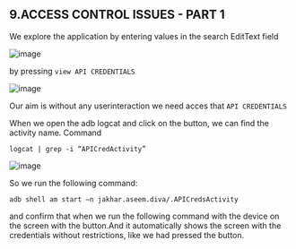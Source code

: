 ## 9.ACCESS CONTROL ISSUES - PART 1

We explore the application by entering values in the search EditText field

![image](https://github.com/ananthan05/Android-Security/assets/140697378/38b8f8a7-eb23-4a45-8001-157e05806d81)

by pressing `view API CREDENTIALS`

![image](https://github.com/ananthan05/Android-Security/assets/140697378/3c25ec7f-05e0-4d64-8302-f0beef0703e2)

Our aim is without any userinteraction we need acces that `API CREDENTIALS`

When we open the adb logcat and click on the button, we can find the activity name. 
Command

```
logcat | grep -i “APICredActivity”
```

![image](https://github.com/ananthan05/Android-Security/assets/140697378/1543bc72-2ca3-44ec-b027-fb3a1e242b76)

So we run the following command:

```
adb shell am start –n jakhar.aseem.diva/.APICredsActivity
```

and confirm that when we run the following command with the device on the screen with the button.And it automatically shows the screen with the credentials without restrictions, like we had pressed the button.

